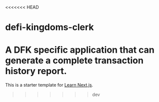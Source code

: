 <<<<<<< HEAD
# defi-kingdoms-clerk
A DFK specific application that can generate a complete transaction history report.
=======
This is a starter template for [Learn Next.js](https://nextjs.org/learn).
>>>>>>> dev

